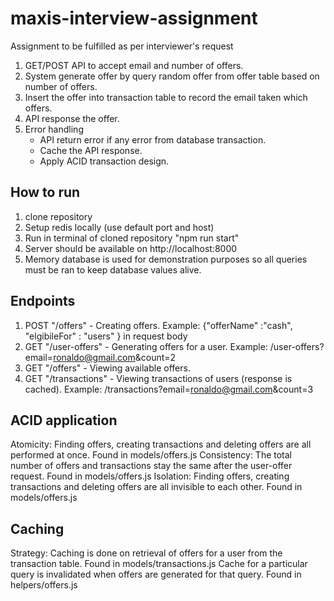 # maxis-interview-assignment
Assignment to be fulfilled as per interviewer's request

1. GET/POST API to accept email and number of offers.
2. System generate offer by query random offer from offer table based on number of offers.
3. Insert the offer into transaction table to record the email taken which offers.
4. API response the offer.
5. Error handling
    * API return error if any error from database transaction.
    * Cache the API response.
    * Apply ACID transaction design.

## How to run
1. clone repository
2. Setup redis locally (use default port and host)
3. Run in terminal of cloned repository "npm run start"
3. Server should be available on http://localhost:8000
3. Memory database is used for demonstration purposes so all queries must be ran to keep database values alive.

## Endpoints
1. POST "/offers" - Creating offers. Example: {"offerName" :"cash", "elgibileFor" : "users" } in request body
2. GET "/user-offers" - Generating offers for a user. Example: /user-offers?email=ronaldo@gmail.com&count=2
3. GET "/offers" - Viewing available offers.
4. GET "/transactions" - Viewing transactions of users (response is cached). Example: /transactions?email=ronaldo@gmail.com&count=3

## ACID application
Atomicity: Finding offers, creating transactions and deleting offers are all performed at once. Found in models/offers.js
Consistency: The total number of offers and transactions stay the same after the user-offer request. Found in models/offers.js
Isolation: Finding offers, creating transactions and deleting offers are all invisible to each other. Found in models/offers.js

## Caching
Strategy:
Caching is done on retrieval of offers for a user from the transaction table. Found in models/transactions.js
Cache for a particular query is invalidated when offers are generated for that query. Found in helpers/offers.js